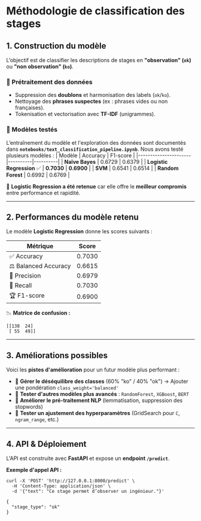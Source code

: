 # Méthodologie de classification des stages



## 1. Construction du modèle
L’objectif est de classifier les descriptions de stages en **"observation" (`ok`)** ou **"non observation" (`ko`)**.

### 🔹 Prétraitement des données
- Suppression des **doublons** et harmonisation des labels (`ok`/`ko`).
- Nettoyage des **phrases suspectes** (ex : phrases vides ou non françaises).
- Tokenisation et vectorisation avec **TF-IDF** (unigrammes).

### 🔹 Modèles testés
L’entraînement du modèle et l'exploration des données sont documentés dans **`notebooks/text_classification_pipeline.ipynb`**.
Nous avons testé plusieurs modèles :
| Modèle                | Accuracy | F1-score |
|----------------------|----------|----------|
| **Naïve Bayes**      | 0.6729   | 0.6379   |
| **Logistic Regression** ✅ | **0.7030** | **0.6900** |
| **SVM**              | 0.6541   | 0.6514   |
| **Random Forest**    | 0.6992   | 0.6769   |

📌 **Logistic Regression a été retenue** car elle offre le **meilleur compromis** entre performance et rapidité.

---

## 2. Performances du modèle retenu
Le modèle **Logistic Regression** donne les scores suivants :

| **Métrique**          | **Score** |
|----------------------|----------|
| ✅ Accuracy          | 0.7030   |
| ⚖️ Balanced Accuracy | 0.6615   |
| 🎯 Precision        | 0.6979   |
| 🔄 Recall          | 0.7030   |
| 🏆 F1-score        | 0.6900   |

📉 **Matrice de confusion :**

```
[[138  24]
 [ 55  49]]
```

---

## 3. Améliorations possibles
Voici les **pistes d'amélioration** pour un futur modèle plus performant :

- 📌 **Gérer le déséquilibre des classes** (60% "ko" / 40% "ok") → Ajouter une pondération `class_weight='balanced'`
- 📌 **Tester d'autres modèles plus avancés** : `RandomForest`, `XGBoost`, `BERT`
- 📌 **Améliorer le pré-traitement NLP** (lemmatisation, suppression des stopwords)
- 📌 **Tester un ajustement des hyperparamètres** (GridSearch pour `C`, `ngram_range`, etc.)

---

## 4. API & Déploiement
L'API est construite avec **FastAPI** et expose un **endpoint `/predict`**.

**Exemple d'appel API :**
```
curl -X 'POST' 'http://127.0.0.1:8000/predict' \
  -H 'Content-Type: application/json' \
  -d '{"text": "Ce stage permet d’observer un ingénieur."}'

{
  "stage_type": "ok"
}

```
